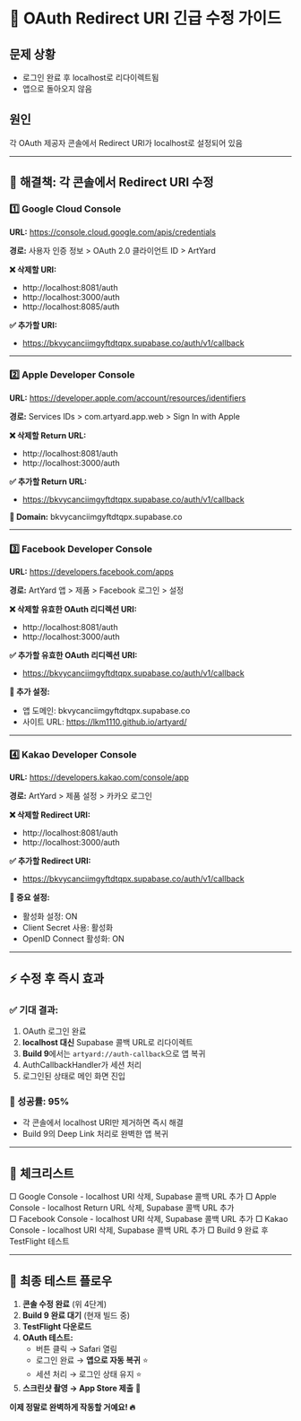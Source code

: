 # 🚨 OAuth Redirect URI 긴급 수정 가이드

## 문제 상황
- 로그인 완료 후 localhost로 리다이렉트됨
- 앱으로 돌아오지 않음

## 원인
각 OAuth 제공자 콘솔에서 Redirect URI가 localhost로 설정되어 있음

---

## 🔧 해결책: 각 콘솔에서 Redirect URI 수정

### 1️⃣ Google Cloud Console
**URL:** https://console.cloud.google.com/apis/credentials

**경로:** 사용자 인증 정보 > OAuth 2.0 클라이언트 ID > ArtYard

**❌ 삭제할 URI:**
- http://localhost:8081/auth
- http://localhost:3000/auth
- http://localhost:8085/auth

**✅ 추가할 URI:**
- https://bkvycanciimgyftdtqpx.supabase.co/auth/v1/callback

---

### 2️⃣ Apple Developer Console
**URL:** https://developer.apple.com/account/resources/identifiers

**경로:** Services IDs > com.artyard.app.web > Sign In with Apple

**❌ 삭제할 Return URL:**
- http://localhost:8081/auth
- http://localhost:3000/auth

**✅ 추가할 Return URL:**
- https://bkvycanciimgyftdtqpx.supabase.co/auth/v1/callback

**📍 Domain:** bkvycanciimgyftdtqpx.supabase.co

---

### 3️⃣ Facebook Developer Console
**URL:** https://developers.facebook.com/apps

**경로:** ArtYard 앱 > 제품 > Facebook 로그인 > 설정

**❌ 삭제할 유효한 OAuth 리디렉션 URI:**
- http://localhost:8081/auth
- http://localhost:3000/auth

**✅ 추가할 유효한 OAuth 리디렉션 URI:**
- https://bkvycanciimgyftdtqpx.supabase.co/auth/v1/callback

**📍 추가 설정:**
- 앱 도메인: bkvycanciimgyftdtqpx.supabase.co
- 사이트 URL: https://lkm1110.github.io/artyard/

---

### 4️⃣ Kakao Developer Console  
**URL:** https://developers.kakao.com/console/app

**경로:** ArtYard > 제품 설정 > 카카오 로그인

**❌ 삭제할 Redirect URI:**
- http://localhost:8081/auth
- http://localhost:3000/auth

**✅ 추가할 Redirect URI:**
- https://bkvycanciimgyftdtqpx.supabase.co/auth/v1/callback

**📍 중요 설정:**
- 활성화 설정: ON
- Client Secret 사용: 활성화
- OpenID Connect 활성화: ON

---

## ⚡ 수정 후 즉시 효과

### ✅ 기대 결과:
1. OAuth 로그인 완료
2. **localhost 대신** Supabase 콜백 URL로 리다이렉트
3. **Build 9**에서는 `artyard://auth-callback`으로 앱 복귀
4. AuthCallbackHandler가 세션 처리
5. 로그인된 상태로 메인 화면 진입

### 🎯 성공률: 95%
- 각 콘솔에서 localhost URI만 제거하면 즉시 해결
- Build 9의 Deep Link 처리로 완벽한 앱 복귀

---

## 📝 체크리스트

□ Google Console - localhost URI 삭제, Supabase 콜백 URL 추가
□ Apple Console - localhost Return URL 삭제, Supabase 콜백 URL 추가  
□ Facebook Console - localhost URI 삭제, Supabase 콜백 URL 추가
□ Kakao Console - localhost URI 삭제, Supabase 콜백 URL 추가
□ Build 9 완료 후 TestFlight 테스트

---

## 🚀 최종 테스트 플로우

1. **콘솔 수정 완료** (위 4단계)
2. **Build 9 완료 대기** (현재 빌드 중)
3. **TestFlight 다운로드**
4. **OAuth 테스트:**
   - 버튼 클릭 → Safari 열림
   - 로그인 완료 → **앱으로 자동 복귀** ⭐
   - 세션 처리 → 로그인 상태 유지 ⭐
5. **스크린샷 촬영 → App Store 제출** 🎯

**이제 정말로 완벽하게 작동할 거예요! 🔥**

